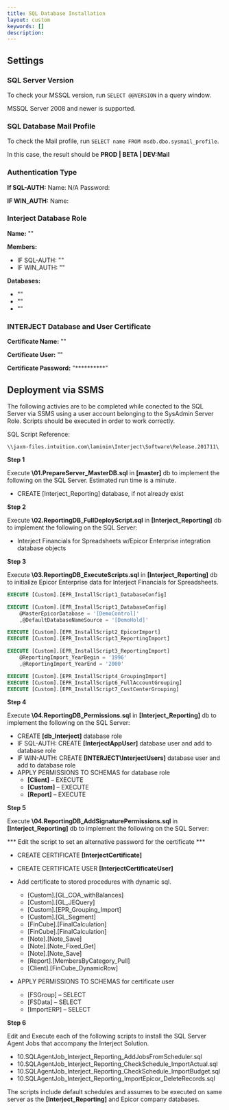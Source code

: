 ```yaml
---
title: SQL Database Installation
layout: custom
keywords: []
description: 
---
```


## Settings

### SQL Server Version
To check your MSSQL version, run ```SELECT @@VERSION``` in a query window. 

MSSQL Server 2008 and newer is supported.

### SQL Database Mail Profile
To check the Mail profile, run ```SELECT name FROM msdb.dbo.sysmail_profile```.

In this case, the result should be **PROD \| BETA \| DEV:Mail**

### Authentication Type

**If SQL-AUTH:** Name: N/A Password:

**IF WIN_AUTH:** Name:

### Interject Database Role

**Name:** ""

**Members:**
- IF SQL-AUTH: ""
- IF WIN_AUTH: ""

**Databases:**
- ""
- ""
- ""

### INTERJECT Database and User Certificate

**Certificate Name:** ""

**Certificate User:** ""

**Certificate Password:** "\*\*\*\*\*\*\*\*\*\*"

## Deployment via SSMS

The following activies are to be completed while conected to the SQL Server via SSMS using a user account belonging to the SysAdmin Server Role. Scripts should be executed in order to work correctly.

SQL Script Reference: 
```
\\jaxm-files.intuition.com\laminin\Interject\Software\Release.201711\
```
**Step 1**

Execute **\01.PrepareServer_MasterDB.sql** in **[master]** db to implement the following on the SQL Server. Estimated run time is a minute.

- CREATE [Interject_Reporting] database, if not already exist 

**Step 2**

Execute **\02.ReportingDB_FullDeployScript.sql** in **[Interject_Reporting]** db to implement the following on the SQL Server:

-	Interject Financials for Spreadsheets w/Epicor Enterprise integration database objects

**Step 3**

Execute **\03.ReportingDB_ExecuteScripts.sql** in **[Interject_Reporting]** db to initialize Epicor Enterprise data for Interject Financials for Spreadsheets.
```SQL
EXECUTE [Custom].[EPR_InstallScript1_DatabaseConfig]

EXECUTE [Custom].[EPR_InstallScript1_DatabaseConfig]
	@MasterEpicorDatabase = '[DemoControl]'
	,@DefaultDatabaseNameSource = '[DemoHold]'

EXECUTE [Custom].[EPR_InstallScript2_EpicorImport]
EXECUTE [Custom].[EPR_InstallScript3_ReportingImport]

EXECUTE [Custom].[EPR_InstallScript3_ReportingImport]
	@ReportingImport_YearBegin = '1996'
	,@ReportingImport_YearEnd = '2000'

EXECUTE [Custom].[EPR_InstallScript4_GroupingImport]
EXECUTE [Custom].[EPR_InstallScript6_FullAccountGrouping]
EXECUTE [Custom].[EPR_InstallScript7_CostCenterGrouping]
```
**Step 4**

Execute **\04.ReportingDB_Permissions.sql** in **[Interject_Reporting]** db to implement the following on the SQL Server:

-	CREATE **[db_Interject]** database role
-	IF SQL-AUTH: CREATE **[InterjectAppUser]** database user and add to database role
-	IF WIN-AUTH:  CREATE **[INTERJECT\InterjectUsers]** database user and add to database role
-	APPLY PERMISSIONS TO SCHEMAS for database role
    - **[Client]** – EXECUTE
    - **[Custom]** – EXECUTE
    - **[Report]** – EXECUTE

**Step 5**

Execute **\04.ReportingDB_AddSignaturePermissions.sql** in **[Interject_Reporting]** db to implement the following on the SQL Server:

*** Edit the script to set an alternative password for the certificate ***

-	CREATE CERTIFICATE **[InterjectCertificate]**
-	CREATE CERTIFICATE USER **[InterjectCertificateUser]**
-	Add certificate to stored procedures with dynamic sql.
    - [Custom].[GL_COA_withBalances]
    - [Custom].[GL_JEQuery]
    - [Custom].[EPR_Grouping_Import]
    - [Custom].[GL_Segment]
    - [FinCube].[FinalCalculation]
    - [FinCube].[FinalCalculation]
    - [Note].[Note_Save]
    - [Note].[Note_Fixed_Get]
    - [Note].[Note_Save]
    - [Report].[MembersByCategory_Pull]
    - [Client].[FinCube_DynamicRow]

-	APPLY PERMISSIONS TO SCHEMAS for certificate user
    - [FSGroup] – SELECT   
    - [FSData] – SELECT
    - [ImportERP] – SELECT

**Step 6**

Edit and Execute each of the following scripts to install the SQL Server Agent Jobs that accompany the Interject Solution. 

-	10.SQLAgentJob_Interject_Reporting_AddJobsFromScheduler.sql
-	10.SQLAgentJob_Interject_Reporting_CheckSchedule_ImportActual.sql
-	10.SQLAgentJob_Interject_Reporting_CheckSchedule_ImportBudget.sql
-	10.SQLAgentJob_Interject_Reporting_ImportEpicor_DeleteRecords.sql

The scripts include default schedules and assumes to be executed on same server as the **[Interject_Reporting]** and Epicor company databases.
